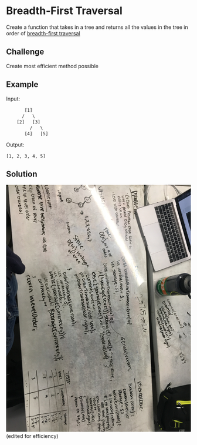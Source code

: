 # Breadth-First Traversal

Create a function that takes in a tree and returns all the values in the tree in order of [breadth-first traversal](https://en.wikipedia.org/wiki/Breadth-first_search)

## Challenge

Create most efficient method possible

## Example

Input:
          
           [1]
          /   \
        [2]   [3]
             /   \
           [4]   [5]

Output:

    [1, 2, 3, 4, 5]

## Solution
![whiteboard solution](../../assets/breadth-first-traversal.jpg)
(edited for efficiency)
